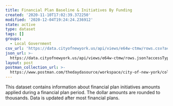```yaml
---
title: Financial Plan Baseline & Initiatives By Funding
created: '2020-11-10T17:02:39.372250'
modified: '2020-12-04T19:24:24.236912'
state: active
type: dataset
tags: []
groups:
  - Local Government
csv_url: 'https://data.cityofnewyork.us/api/views/e64w-ctmw/rows.csv?accessType=DOWNLOAD'
json_url: >-
  https://data.cityofnewyork.us/api/views/e64w-ctmw/rows.json?accessType=DOWNLOAD
layout: post
postman_collection_url: >-
  https://www.postman.com/thedaydasource/workspace/city-of-new-york/collection/15909983-9140ee72-c749-44a0-b195-123f5adc3d7d
---
```

This dataset contains information about financial plan initiatives amounts applied during a financial plan period.  The dollar amounts are rounded to thousands.  Data is updated after most financial plans.
